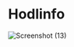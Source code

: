 # Hodlinfo
![Screenshot (13)](https://github.com/gaurav6686/Hodlinfo/assets/86306108/1b568f20-bc97-42ba-ad87-3eeb4df93920)
